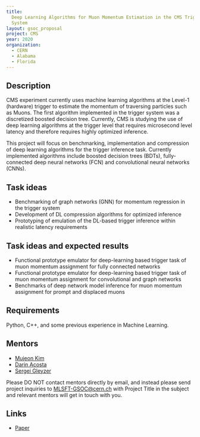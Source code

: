 ```yaml
---
title:
  Deep Learning Algorithms for Muon Momentum Estimation in the CMS Trigger
  System
layout: gsoc_proposal
project: CMS
year: 2020
organization:
  - CERN
  - Alabama
  - Florida
---
```


## Description

CMS experiment currently uses machine learning algorithms at the Level-1
(hardware) trigger to estimate the momentum of traversing particles such as
Muons. The first algorithm implemented in the trigger system was a discretized
boosted decision tree. Currently, CMS is studying the use of deep learning
algorithms at the trigger level that requires microsecond level latency and
therefore requires highly optimized inference.

This project will focus on benchmarking, implementation and compression of deep
learning algorithms for the trigger inference task. Currently implemented
algorithms include boosted decision trees (BDTs), fully-connected deep neural
networks (FCN) and convolutional neural networks (CNNs).

## Task ideas

- Benchmarking of graph networks (GNN) for momentum regression in the trigger
  system
- Development of DL compression algorithms for optimized inference
- Prototyping of emulation of the DL-based trigger inference within realistic
  latency requirements

## Task ideas and expected results

- Functional prototype emulator for deep-learning based trigger task of muon
  momentum assignment for fully connected networks
- Functional prototype emulator for deep-learning based trigger task of muon
  momentum assignment for convolutional and graph networks
- Benchmarks of deep network model inference for muon momentum assignment for
  prompt and displaced muons

## Requirements

Python, C++, and some previous experience in Machine Learning.

## Mentors

- [Mujeon Kim](mailto:pq8556@ufl.edu)
- [Darin Acosta](mailto:acostad@ufl.edu)
- [Sergei Gleyzer](mailto:Sergei.Gleyzer@cern.ch)

Please DO NOT contact mentors directly by email, and instead please send project
inquiries to MLSFT-GSOC@cern.ch with Project Title in the subject and relevant
mentors will get in touch with you.

## Links

- [Paper ](https://iopscience.iop.org/article/10.1088/1742-6596/1085/4/042042)
